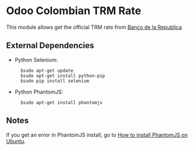 # Odoo Colombian TRM Rate

This module allows get the official TRM rate from [Banco de la Republica](http://banrep.gov.co/trm)


## External Dependencies

* Python Selenium: 

		$sudo apt-get update
		$sudo apt-get install python-pip
		$sudo pip install selenium

* Python PhantomJS: 
		
		$sudo apt-get install phantomjs


## Notes

If you get an error in PhantomJS install, go to [How to install PhantomJS on Ubuntu](https://gist.github.com/julionc/7476620).
